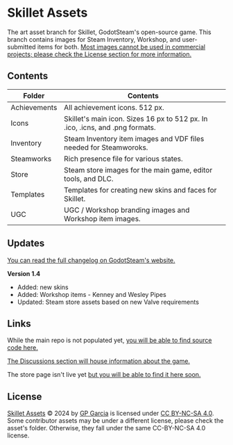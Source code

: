 # Skillet Assets
The art asset branch for Skillet, GodotSteam's open-source game. This branch contains images for Steam Inventory, Workshop, and user-submitted items for both.  [Most images cannot be used in commercial projects; please check the License section for more information.](#License)

## Contents

| Folder       | Contents                                                                      |
| ------------ | ----------------------------------------------------------------------------- |
| Achievements | All achievement icons. 512 px.                                                |
| Icons        | Skillet's main icon. Sizes 16 px to 512 px. In .ico, .icns, and .png formats. |
| Inventory    | Steam Inventory item images and VDF files needed for Steamworoks.             |
| Steamworks   | Rich presence file for various states.                                        |
| Store        | Steam store images for the main game, editor tools, and DLC.                  |
| Templates    | Templates for creating new skins and faces for Skillet.                       |
| UGC          | UGC / Workshop branding images and Workshop item images.                      |

## Updates

[You can read the full changelog on GodotSteam's website.](https://godotsteam.com/changelog/skillet_assets)

**Version 1.4**
- Added: new skins
- Added: Workshop items - Kenney and Wesley Pipes
- Updated: Steam store assets based on new Valve requirements

## Links
While the main repo is not populated yet, [you will be able to find source code here.](https://github.com/GodotSteam/Skillet)

[The Discussions section will house information about the game.](https://github.com/GodotSteam/Skillet/discussions)

The store page isn't live yet [but you will be able to find it here soon.](https://store.steampowered.com/app/3013040/Skillet/)

## License
[Skillet Assets](https://github.com/GodotSteam/Skillet-Assets) © 2024 by [GP Garcia](https://grampsgarcia.com/) is licensed under [CC BY-NC-SA 4.0](https://creativecommons.org/licenses/by-nc-sa/4.0/?ref=chooser-v1).  Some contributor assets may be under a different license, please check the asset's folder.  Otherwise, they fall under the same CC-BY-NC-SA 4.0 license.